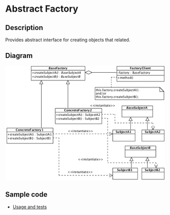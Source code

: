 # Abstract Factory

## Description

Provides abstract interface for creating objects that related.

## Diagram

![Abstract Factory](abstractFactory.png)

## Sample code

* [Usage and tests](./../../test/abstractFactory-tests.js)